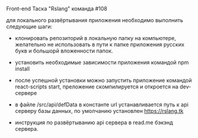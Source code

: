 Front-end Таска "Rslang" команда #108

для локального развёртывания приложения необходимо выполнить следующие шаги:

- клонировать репозиторий в локальную папку на компьютере, желательно не использовать в пути к папке приложения русских букв и большорй вложенности папок.

- установить необходимые зависимости приложения командой npm install

- после успешной установки можно запустить приложение командой react-scripts start, преложение скомпилируется и откроется на dev-сервере

- в файле /src/api/defData в константе url устанавливается путь к api серверу базы данных, по умолчанию установлен https://rslang.tk 

- инструкция по развёртыванию api сервера в read.me бэкэнд сервера. 